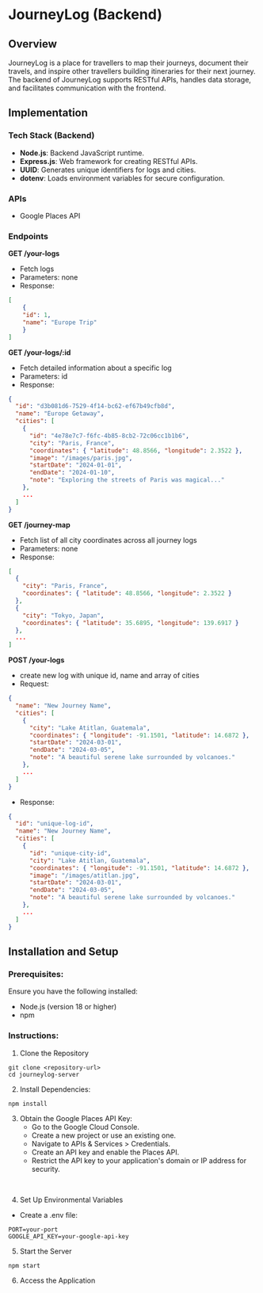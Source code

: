 # JourneyLog (Backend)

## Overview

JourneyLog is a place for travellers to map their journeys, document their travels, and inspire other travellers building itineraries for their next journey. The backend of JourneyLog supports RESTful APIs, handles data storage, and facilitates communication with the frontend.

## Implementation


### Tech Stack (Backend)

- **Node.js**: Backend JavaScript runtime.
- **Express.js**: Web framework for creating RESTful APIs.
- **UUID**: Generates unique identifiers for logs and cities.
- **dotenv**: Loads environment variables for secure configuration.


### APIs

- Google Places API

### Endpoints

**GET /your-logs**

- Fetch logs
- Parameters: none
- Response:

```json
[
    {
    "id": 1,
    "name": "Europe Trip"
    }
]
```

**GET /your-logs/:id**

- Fetch detailed information about a specific log
- Parameters: id
- Response:

```json
{
  "id": "d3b081d6-7529-4f14-bc62-ef67b49cfb8d",
  "name": "Europe Getaway",
  "cities": [
    {
      "id": "4e78e7c7-f6fc-4b85-8cb2-72c06cc1b1b6",
      "city": "Paris, France",
      "coordinates": { "latitude": 48.8566, "longitude": 2.3522 },
      "image": "/images/paris.jpg",
      "startDate": "2024-01-01",
      "endDate": "2024-01-10",
      "note": "Exploring the streets of Paris was magical..."
    },
    ...
  ]
}
```

**GET /journey-map**

- Fetch list of all city coordinates across all journey logs
- Parameters: none
- Response:

```json
[
  {
    "city": "Paris, France",
    "coordinates": { "latitude": 48.8566, "longitude": 2.3522 }
  },
  {
    "city": "Tokyo, Japan",
    "coordinates": { "latitude": 35.6895, "longitude": 139.6917 }
  },
  ...
]
```

**POST /your-logs**

- create new log with unique id, name and array of cities
- Request:

```json
{
  "name": "New Journey Name",
  "cities": [
    {
      "city": "Lake Atitlan, Guatemala",
      "coordinates": { "longitude": -91.1501, "latitude": 14.6872 },
      "startDate": "2024-03-01",
      "endDate": "2024-03-05",
      "note": "A beautiful serene lake surrounded by volcanoes."
    },
    ...
  ]
}
```

- Response:

```json
{
  "id": "unique-log-id",
  "name": "New Journey Name",
  "cities": [
    {
      "id": "unique-city-id",
      "city": "Lake Atitlan, Guatemala",
      "coordinates": { "longitude": -91.1501, "latitude": 14.6872 },
      "image": "/images/atitlan.jpg",
      "startDate": "2024-03-01",
      "endDate": "2024-03-05",
      "note": "A beautiful serene lake surrounded by volcanoes."
    },
    ...
  ]
}
```

## Installation and Setup

### Prerequisites:
Ensure you have the following installed:
- Node.js (version 18 or higher)
- npm

### Instructions:

1. Clone the Repository
```
git clone <repository-url>
cd journeylog-server
```

2. Install Dependencies:
```
npm install
```

3. Obtain the Google Places API Key:
   - Go to the Google Cloud Console.
   - Create a new project or use an existing one.
   - Navigate to APIs & Services > Credentials.
   - Create an API key and enable the Places API.
   - Restrict the API key to your application's domain or IP address for security.
<br>

4. Set Up Environmental Variables

- Create a .env file:
```
PORT=your-port
GOOGLE_API_KEY=your-google-api-key
```

5. Start the Server
```
npm start
```
6. Access the Application

